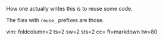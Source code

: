 
How one actually writes this is to reuse some code.

The files with `reuse_` prefixes are those.


vim: foldcolumn=2 ts=2 sw=2 sts=2 cc= ft=markdown tw=80
